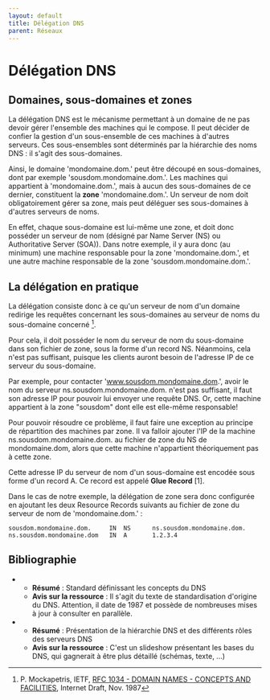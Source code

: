 ```yaml
---
layout: default
title: Délégation DNS
parent: Réseaux
---
```


# Délégation DNS

## Domaines, sous-domaines et zones

La délégation DNS est le mécanisme permettant à un domaine de ne pas devoir gérer l'ensemble des machines qui le compose.  Il peut décider de confier la gestion d'un sous-ensemble de ces machines à d'autres serveurs.  Ces sous-ensembles sont déterminés par la hiérarchie des noms DNS : il s'agit des sous-domaines.  

Ainsi, le domaine 'mondomaine.dom.' peut être découpé en sous-domaines, dont par exemple 'sousdom.mondomaine.dom.'.  Les machines qui appartient à 'mondomaine.dom.', mais à aucun des sous-domaines de ce dernier, constituent la **zone** 'mondomaine.dom.'.  Un serveur de nom doit obligatoirement gérer sa zone, mais peut déléguer ses sous-domaines à d'autres serveurs de noms.  

En effet, chaque sous-domaine est lui-même une zone, et doit donc posséder un serveur de nom (désigné par Name Server (NS) ou Authoritative Server (SOA)).  Dans notre exemple, il y aura donc (au minimum) une machine responsable pour la zone 'mondomaine.dom.', et une autre machine responsable de la zone 'sousdom.mondomaine.dom.'. 


## La délégation en pratique

La délégation consiste donc à ce qu'un serveur de nom d'un domaine redirige les requêtes concernant les sous-domaines au serveur de noms du sous-domaine concerné [^1]. 

Pour cela, il doit posséder le nom du serveur de nom du sous-domaine dans son fichier de zone, sous la forme d'un record NS.  Néanmoins, cela n'est pas suffisant, puisque les clients auront besoin de l'adresse IP de ce serveur du sous-domaine.  

Par exemple, pour contacter 'www.sousdom.mondomaine.dom.', avoir le nom du serveur ns.sousdom.mondomaine.dom. n'est pas suffisant, il faut son adresse IP pour pouvoir lui envoyer une requête DNS.  Or, cette machine appartient à la zone "sousdom" dont elle est elle-même responsable!  

Pour pouvoir résoudre ce problème, il faut faire une exception au principe de répartition des machines par zone.  Il va falloir ajouter l'IP de la machine ns.sousdom.mondomaine.dom. au fichier de zone du NS de mondomaine.dom, alors que cette machine n'appartient théoriquement pas à cette zone.  

Cette adresse IP du serveur de nom d'un sous-domaine est encodée sous forme d'un record A.  Ce record est appelé **Glue Record** [1]. 

Dans le cas de notre exemple, la délégation de zone sera donc configurée en ajoutant les deux Resource Records suivants au fichier de zone du serveur de nom de 'mondomaine.dom.' : 

```
sousdom.mondomaine.dom.     IN  NS      ns.sousdom.mondomaine.dom.
ns.sousdom.mondomaine.dom   IN  A       1.2.3.4
```






## Bibliographie

* [^1]: P. Mockapetris, IETF, [RFC 1034 - DOMAIN NAMES - CONCEPTS AND FACILITIES](https://datatracker.ietf.org/doc/html/rfc1034), Internet Draft, Nov. 1987
   - **Résumé** : Standard définissant les concepts du DNS
   - **Avis sur la ressource** : Il s'agit du texte de standardisation d'origine du DNS. Attention, il date de 1987 et possède de nombreuses mises à jour à consulter en parallèle. 
* [^2]: **Slides du cours Admin I - Chapitre DNS**, V. Van den Schrieck, 2018, consulté le 10 janvier 2022
   - **Résumé** : Présentation de la hiérarchie DNS et des différents rôles des serveurs DNS
   - **Avis sur la ressource** : C'est un slideshow présentant les bases du DNS, qui gagnerait à être plus détaillé (schémas, texte, ...)

   
   

